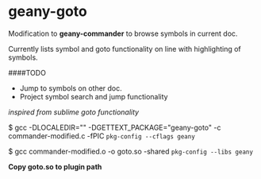 geany-goto
======================

Modification to **geany-commander** to browse symbols in current doc.

Currently lists symbol and goto functionality on line with highlighting of symbols.

####TODO
 - Jump to symbols on other doc.
 - Project symbol search and jump functionality

  *inspired from sublime goto functionality*
 

$ gcc -DLOCALEDIR=\"\" -DGETTEXT_PACKAGE=\"geany-goto\" -c commander-modified.c -fPIC `pkg-config --cflags geany`

$ gcc commander-modified.o -o goto.so -shared `pkg-config --libs geany`


**Copy goto.so to plugin path**
